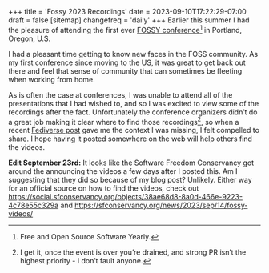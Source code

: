 +++
title = 'Fossy 2023 Recordings'
date = 2023-09-10T17:22:29-07:00
draft = false
[sitemap]
    changefreq = 'daily'
+++
Earlier this summer I had the pleasure of attending the first ever [FOSSY conference](https://2023.fossy.us/)[^1] in Portland, Oregon, U.S.

I had a pleasant time getting to know new faces in the FOSS community. As my first conference since moving to the US, it was great to get back out there and feel that sense of community that can sometimes be fleeting when working from home.

<!--more-->

As is often the case at conferences, I was unable to attend all of the presentations that I had wished to, and so I was excited to view some of the recordings after the fact. Unfortunately the conference organizers didn’t do a great job making it clear where to find those recordings[^2], so when a recent [Fediverse post](https://fosstodon.org/@linux_mclinuxface/111026066106336886) gave me the context I was missing, I felt compelled to share. I hope having it posted somewhere on the web will help others find the videos.

[^1]: Free and Open Source Software Yearly.

[^2]: I get it, once the event is over you’re drained, and strong PR isn’t the highest priority - I don’t fault anyone.

**Edit September 23rd:**  It looks like the Software Freedom Conservancy got around the announcing the videos a few days after I posted this.
Am I suggesting that they did so because of my blog post? Unlikely. Either way for an official source on how to find the videos, check out https://social.sfconservancy.org/objects/38ae68d8-8a0d-466e-9223-4c78e55c329a and https://sfconservancy.org/news/2023/sep/14/fossy-videos/

